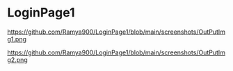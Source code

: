 # LoginPage1

https://github.com/Ramya900/LoginPage1/blob/main/screenshots/OutPutImg1.png

https://github.com/Ramya900/LoginPage1/blob/main/screenshots/OutPutImg2.png
